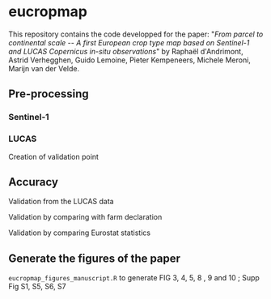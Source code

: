 # eucropmap

This repository contains the code developped for the paper:
"*From parcel to continental scale -- A first European crop type map based on Sentinel-1 and LUCAS Copernicus in-situ observations*" 
by Raphaël d'Andrimont, Astrid Verhegghen, Guido Lemoine, Pieter Kempeneers, Michele Meroni, Marijn van der Velde.


## Pre-processing

### Sentinel-1

### LUCAS
Creation of validation point


## Accuracy 

Validation from the LUCAS data

Validation by comparing with farm declaration

Validation by comparing Eurostat statistics

## Generate the figures of the paper

 `eucropmap_figures_manuscript.R` to generate  FIG 3, 4, 5, 8 , 9 and  10 ; Supp Fig S1, S5, S6, S7
